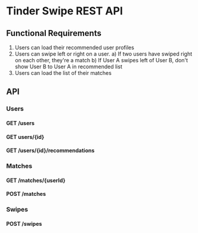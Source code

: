 # Tinder Swipe REST API


## Functional Requirements

1) Users can load their recommended user profiles
2) Users can swipe left or right on a user. 
	a) If two users have swiped right on each other, they're a match
	b) If User A swipes left of User B, don't show User B to User A in recommended list
3) Users can load the list of their matches


## API


### Users

#### GET /users

#### GET users/{id}

#### GET /users/{id}/recommendations



### Matches

#### GET /matches/{userId}


#### POST /matches 



### Swipes


#### POST /swipes


